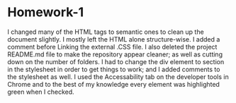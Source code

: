 # Homework-1
I changed many of the HTML tags to semantic ones to clean up the document slightly. I mostly left the HTML alone structure-wise.
I added a comment before Linking the external .CSS file. I also deleted the project README.md file to make the repository appear cleaner; as well as cutting down on the number of folders.
I had to change the div element to section in the stylesheet in order to get things to work; and I added comments to the stylesheet as well.
I used the Accessability tab on the developer tools in Chrome and to the best of my knowledge every element was highlighted green when I checked.
